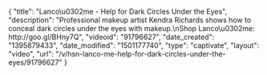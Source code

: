 {
    "title": "Lanco\u0302me - Help for Dark Circles Under the Eyes",
    "description": "Professional makeup artist Kendra Richards shows how to conceal dark circles under the eyes with makeup.\nShop Lanco\u0302me:  http:\/\/goo.gl\/BHny7Q",
    "videoid": "91796627",
    "date_created": "1395879433",
    "date_modified": "1501177740",
    "type": "captivate",
    "layout": "video",
    "url": "\/v\/hsn-lanco-me-help-for-dark-circles-under-the-eyes\/91796627"
}